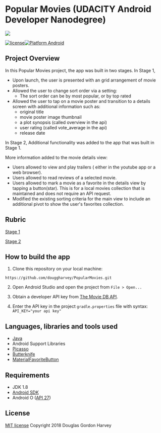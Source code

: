 # Popular Movies (UDACITY Android Developer Nanodegree)

![](https://imgur.com/EQx0b4y)

[![license](https://img.shields.io/github/license/mashape/apistatus.svg)](LICENSE.txt)[![Platform Android](https://img.shields.io/badge/platform-Android-blue.svg)](https://www.android.com)

## Project Overview

In this Popular Movies project, the app was built in two stages. 
In Stage 1, 
* Upon launch, the user is presented with an grid arrangement of movie posters.
* Allowed the user to change sort order via a setting:
   * The sort order can be by most popular, or by top rated
* Allowed the user to tap on a movie poster and transition to a details screen with additional information such as:
   * original title
   * movie poster image thumbnail
   * a plot synopsis (called overview in the api)
   * user rating (called vote_average in the api)
   * release date

In Stage 2, 
Additional functionality was added to the app that was built in Stage 1.

More information added to the movie details view:
* Users allowed to view and play trailers ( either in the youtube app or a web browser).
* Users allowed to read reviews of a selected movie.
* Users allowed to mark a movie as a favorite in the details view by tapping a button(star). This is for a local movies collection that is maintained and does not require an API request.
* Modified the existing sorting criteria for the main view to include an additional pivot to show the user's favorites collection.

## Rubric

[Stage 1](documentation/PopularMoviesStage1Rubric.pdf)

[Stage 2](documentation/PopularMoviesStage2Rubric.pdf)


## How to build the app

1. Clone this repository on your local machine:

```
https://github.com/douggharvey/PopularMovies.git
```

2. Open Android Studio and open the project from `File > Open...`

3. Obtain a developer API key from [The Movie DB API](https://www.themoviedb.org/documentation/api).

4. Enter the API key in the project `gradle.properties` file with syntax:
`API_KEY="your api key"`

## Languages, libraries and tools used

* [Java](https://docs.oracle.com/javase/8/)
* Android Support Libraries
* [Picasso](https://github.com/square/picasso)
* [Butterknife](https://github.com/JakeWharton/butterknife)
* [MaterialFavoriteButton](https://github.com/IvBaranov/MaterialFavoriteButton)
## Requirements

* JDK 1.8
* [Android SDK](https://developer.android.com/studio/index.html)
* Android O ([API 27](https://developer.android.com/about/versions/oreo/))


## License

[MIT license](LICENSE.txt)
Copyright 2018 Douglas Gordon Harvey
